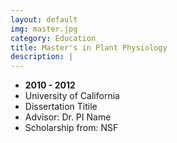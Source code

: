 ```yaml
---
layout: default
img: master.jpg
category: Education
title: Master's in Plant Physiology
description: |
---
```


* __2010 - 2012__
* University of California
* Dissertation Titile
* Advisor: Dr. PI Name
* Scholarship from: NSF

